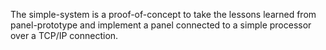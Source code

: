 The simple-system is a proof-of-concept to take the lessons learned from panel-prototype and implement a panel connected to a simple processor over a TCP/IP connection.
